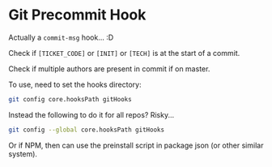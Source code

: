 # Git Precommit Hook

Actually a `commit-msg` hook... :D

Check if `[TICKET_CODE]` or `[INIT]` or `[TECH]` is at the start of a commit.

Check if multiple authors are present in commit if on master.

To use, need to set the hooks directory:

```sh
git config core.hooksPath gitHooks
```

Instead the following to do it for all repos? Risky...

```sh
git config --global core.hooksPath gitHooks
```

Or if NPM, then can use the preinstall script in package json (or other similar system).
